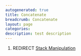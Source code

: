 ```yaml
---
autogenerated: true
title: Concatenate
breadcrumb: Concatenate
layout: page
categories: 
description: test description
---
```


1.  REDIRECT [Stack Manipulation](Stack_Manipulation )
